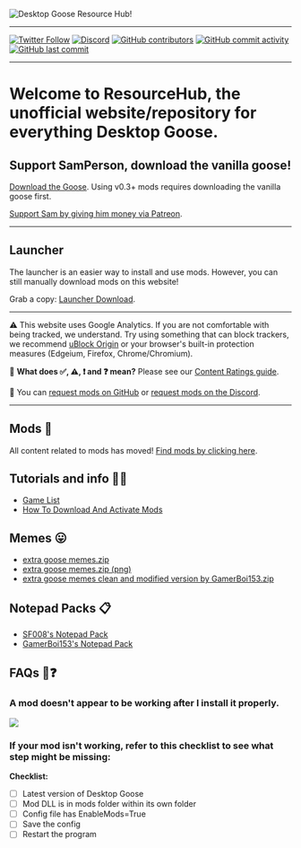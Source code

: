![Desktop Goose Resource Hub!](https://owo.sh/8kxSLJD.png)

---

[![Twitter Follow](https://img.shields.io/twitter/follow/dg_resource?label=Follow%20us%21&style=social)](https://twitter.com/intent/follow/?screen_name=dg_resource) [![Discord](https://img.shields.io/discord/642496438869295171?logo=discord&style=social)](https://discord.gg/aZPs574) [![GitHub contributors](https://img.shields.io/github/contributors/DesktopGooseUnofficial/ResourceHub?label=Contributors&logo=github&style=social)](https://github.com/DesktopGooseUnofficial/ResourceHub/graphs/contributors) [![GitHub commit activity](https://img.shields.io/github/commit-activity/w/DesktopGooseUnofficial/ResourceHub?label=website%20changes&logo=github&style=social)](https://github.com/DesktopGooseUnofficial/ResourceHub/commits/master) [![GitHub last commit](https://img.shields.io/github/last-commit/DesktopGooseUnofficial/ResourceHub?label=Last%20website%20change&logo=github&style=social)](https://github.com/DesktopGooseUnofficial/ResourceHub/commits/master)

---

# Welcome to ResourceHub, the unofficial website/repository for everything Desktop Goose.

## Support SamPerson, download the vanilla goose!

[Download the Goose](https://samperson.itch.io/desktop-goose). Using v0.3+ mods requires downloading the vanilla goose first.

[Support Sam by giving him money via Patreon](https://patreon.com/sammakesvr).

---

## Launcher

The launcher is an easier way to install and use mods. However, you can still manually download mods on this website!

Grab a copy: [Launcher Download](https://github.com/DesktopGooseUnofficial/launcher/releases/latest).

---

⚠️ This website uses Google Analytics. If you are not comfortable with being tracked, we understand. Try using something that can block trackers, we recommend [uBlock Origin](https://github.com/gorhill/ublock#installation) or your browser's built-in protection measures (Edgeium, Firefox, Chrome/Chromium).

🤔 **What does ✅, ⚠️, ❗️ and ❓ mean?** Please see our [Content Ratings guide](info/ContentRatings.md).

🧩 You can [request mods on GitHub](https://github.com/DesktopGooseUnofficial/ResourceHub/issues/new/choose) or [request mods on the Discord](https://discord.gg/nkwzUTy).

---

## Mods 🧩

All content related to mods has moved! [Find mods by clicking here](mods/explore/mods.md).

## Tutorials and info 💁‍♂️

* [Game List](info/GameTestList.md)
* [How To Download And Activate Mods](https://youtu.be/EMsGJrRMLCs?t=33)
## Memes 😛

* [extra goose memes.zip](https://drive.google.com/open?id=1S2yiLiCbFEkdQM-qZnr1C6QKIfHMxo0E)
* [extra goose memes.zip (png)](https://drive.google.com/open?id=1QxU0p0pKbcg0KcML-9x-DqYQHUCzwSEn)
* [extra goose memes clean and modified version by GamerBoi153.zip](https://drive.google.com/open?id=1jL6vwNph1kP05Ncz_XVOyjncNR3uPDzg)

## Notepad Packs 📋

* [SF008's Notepad Pack](notepads/superflower008.md)
* [GamerBoi153's Notepad Pack](notepads/GamerBoi153sNotepad.md)

## FAQs 🤔❓

### A mod doesn't appear to be working after I install it properly.

![](https://i.imgur.com/pa5u8XB.gif)

### If your mod isn't working, refer to this checklist to see what step might be missing:

**Checklist:**

- [ ] Latest version of Desktop Goose
- [ ] Mod DLL is in mods folder within its own folder
- [ ] Config file has EnableMods=True
- [ ] Save the config
- [ ] Restart the program
